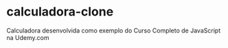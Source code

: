 # calculadora-clone
Calculadora desenvolvida como exemplo do Curso Completo de JavaScript na Udemy.com
